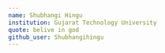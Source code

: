 ```yaml
---
name: Shubhangi Hingu
institution: Gujarat Technology University
quote: belive in god
github_user: Shubhangihingu
---
```

